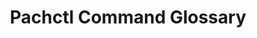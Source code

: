 ---
# metadata # 
title:  Pachctl Command Glossary
description: Discover and reference all of the available pachctl commands.
date: 
# taxonomy #
tags: ["cli", "pachctl"]
series:
seriesPart:
layout: glossary
cascade:
    tags: ["pachctl"]
---